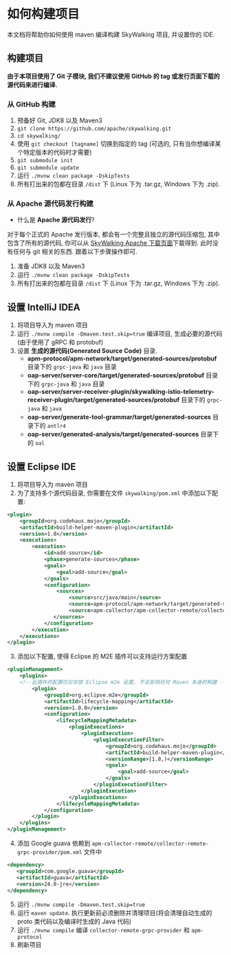 # 如何构建项目

本文档将帮助你如何使用 maven 编译构建 SkyWalking 项目, 并设置你的 IDE.

## 构建项目

**由于本项目使用了 Git 子模块, 我们不建议使用 GitHub 的 tag 或发行页面下载的源代码来进行编译.**

### 从 GitHub 构建

1. 预备好 Git, JDK8 以及 Maven3
1. `git clone https://github.com/apache/skywalking.git`
1. `cd skywalking/`
1. 使用 `git checkout [tagname]` 切换到指定的 tag (可选的, 只有当你想编译某个特定版本的代码时才需要)
1. `git submodule init`
1. `git submodule update`
1. 运行 `./mvnw clean package -DskipTests`
1. 所有打出来的包都在目录 `/dist` 下 (Linux 下为 .tar.gz, Windows 下为 .zip).

### 从 Apache 源代码发行构建

- 什么是 **Apache 源代码发行**?

对于每个正式的 Apache 发行版本, 都会有一个完整且独立的源代码压缩包, 其中包含了所有的源代码,
你可以从 [SkyWalking Apache 下载页面](http://skywalking.apache.org/downloads/)下载得到. 此时没有任何与 git 相关的东西.
跟着以下步骤操作即可.

1. 准备 JDK8 以及 Maven3
1. 运行 `./mvnw clean package -DskipTests`
1. 所有打出来的包都在目录 `/dist` 下 (Linux 下为 .tar.gz, Windows 下为 .zip).

## 设置 IntelliJ IDEA

1. 将项目导入为 maven 项目
1. 运行 `./mvnw compile -Dmaven.test.skip=true` 编译项目, 生成必要的源代码(由于使用了 gRPC 和 protobuf)
1. 设置 **生成的源代码(Generated Source Code)** 目录.
    * **apm-protocol/apm-network/target/generated-sources/protobuf** 目录下的 `grpc-java` 和 `java` 目录
    * **oap-server/server-core/target/generated-sources/protobuf** 目录下的 `grpc-java` 和 `java` 目录
    * **oap-server/server-receiver-plugin/skywalking-istio-telemetry-receiver-plugin/target/generated-sources/protobuf** 目录下的 `grpc-java` 和 `java`
    * **oap-server/generate-tool-grammar/target/generated-sources** 目录下的 `antlr4` 
    * **oap-server/generated-analysis/target/generated-sources** 目录下的 `oal`
    
## 设置 Eclipse IDE

1. 将项目导入为 maven 项目
1. 为了支持多个源代码目录, 你需要在文件 `skywalking/pom.xml` 中添加以下配置:

```xml
<plugin>
    <groupId>org.codehaus.mojo</groupId>
    <artifactId>build-helper-maven-plugin</artifactId>
    <version>1.8</version>
    <executions>
        <execution>
            <id>add-source</id>
            <phase>generate-sources</phase>
            <goals>
                <goal>add-source</goal>
            </goals>
            <configuration>
                <sources>
                    <source>src/java/main</source>
                    <source>apm-protocol/apm-network/target/generated-sources/protobuf</source>
                    <source>apm-collector/apm-collector-remote/collector-remote-grpc-provider/target/generated-sources/protobuf</source>
               </sources>
            </configuration>
        </execution>
    </executions>
</plugin>
```

3. 添加以下配置, 使得 Eclipse 的 M2E 插件可以支持运行方案配置

```xml
<pluginManagement>
    <plugins>
    <!--此插件的配置仅仅存放 Eclipse m2e 设置, 不会影响任何 Maven 本身的构建 -->
        <plugin>
            <groupId>org.eclipse.m2e</groupId>
            <artifactId>lifecycle-mapping</artifactId>
            <version>1.0.0</version>
            <configuration>
                <lifecycleMappingMetadata>
                    <pluginExecutions>
                        <pluginExecution>
                            <pluginExecutionFilter>
                                <groupId>org.codehaus.mojo</groupId>
                                <artifactId>build-helper-maven-plugin</artifactId>
                                <versionRange>[1.8,)</versionRange>
                                <goals>
                                    <goal>add-source</goal>
                                </goals>
                            </pluginExecutionFilter>
                        </pluginExecution>
                    </pluginExecutions>
                </lifecycleMappingMetadata>
            </configuration>
        </plugin>
    </plugins>
</pluginManagement>
```

4. 添加 Google guava 依赖到 `apm-collector-remote/collector-remote-grpc-provider/pom.xml` 文件中

```xml
<dependency>
   <groupId>com.google.guava</groupId>
   <artifactId>guava</artifactId>
   <version>24.0-jre</version>
</dependency>
```

5. 运行 `./mvnw compile -Dmaven.test.skip=true`
6. 运行 `maven update`. 执行更新前必须删除并清理项目(将会清理自动生成的 proto 类代码以及编译时生成的 Java 代码)
7. 运行 `./mvnw compile` 编译 `collector-remote-grpc-provider` 和 `apm-protocol`
8. 刷新项目

